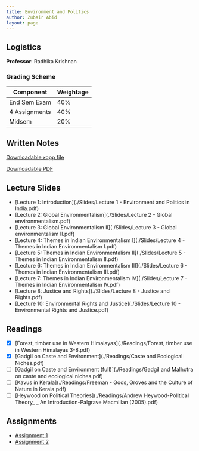 ```yaml
---
title: Environment and Politics 
author: Zubair Abid
layout: page
---
```


## Logistics

**Professor**: Radhika Krishnan

### Grading Scheme

| Component     | Weightage |
|---------------|-----------|
| End Sem Exam  | 40%       |
| 4 Assignments | 40%       |
| Midsem        | 20%       |


## Written Notes

[Downloadable xopp file](./epnotes.xopp)

[Downloadable PDF](./epnotes.pdf)

## Lecture Slides

- [Lecture 1: Introduction](./Slides/Lecture 1 - Environment and Politics in India.pdf)
- [Lecture 2: Global Environmentalism](./Slides/Lecture 2 - Global environmentalism.pdf)
- [Lecture 3: Global Environmentalism II](./Slides/Lecture 3 - Global environmentalism II.pdf)
- [Lecture 4: Themes in Indian Environmentalism I](./Slides/Lecture 4 - Themes in Indian Environmentalism I.pdf)
- [Lecture 5: Themes in Indian Environmentalism II](./Slides/Lecture 5 - Themes in Indian Environmentalism II.pdf)
- [Lecture 6: Themes in Indian Environmentalism III](./Slides/Lecture 6 - Themes in Indian Environmentalism III.pdf)
- [Lecture 7: Themes in Indian Environmentalism IV](./Slides/Lecture 7 - Themes in Indian Environmentalism IV.pdf)
- [Lecture 8: Justice and Rights](./Slides/Lecture 8 - Justice and Rights.pdf)
- [Lecture 10: Environmental Rights and Justice](./Slides/Lecture 10 - Environmental Rights and Justice.pdf)

## Readings

- [X] [Forest, timber use in Western Himalayas](./Readings/Forest, timber use in Western Himalayas 3-8.pdf)
- [X] [Gadgil on Caste and Environment](./Readings/Caste and Ecological Niches.pdf)
- [ ] [Gadgil on Caste and Environment (full)](./Readings/Gadgil and Malhotra on caste and ecological niches.pdf)
- [ ] [Kavus in Kerala](./Readings/Freeman - Gods, Groves and the Culture of Nature in Kerala.pdf)
- [ ] [Heywood on Political Theories](./Readings/Andrew Heywood-Political Theory_ _ An Introduction-Palgrave Macmillan (2005).pdf)

## Assignments

- [Assignment 1](./Assignments/1/index)
- [Assignment 2](./Assignments/2/index)
